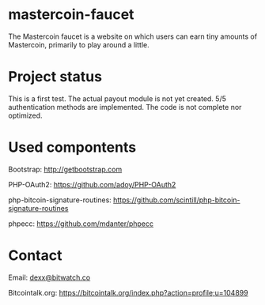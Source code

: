 mastercoin-faucet
=================
The Mastercoin faucet is a website on which users can earn 
tiny amounts of Mastercoin, primarily to play around a little.

Project status
=================
This is a first test. The actual payout module is not yet
created. 5/5 authentication methods are implemented. The
code is not complete nor optimized.

Used compontents
=================
Bootstrap:
http://getbootstrap.com

PHP-OAuth2:
https://github.com/adoy/PHP-OAuth2

php-bitcoin-signature-routines:
https://github.com/scintill/php-bitcoin-signature-routines

phpecc:
https://github.com/mdanter/phpecc

Contact
=================
Email:
dexx@bitwatch.co

Bitcointalk.org:
https://bitcointalk.org/index.php?action=profile;u=104899
